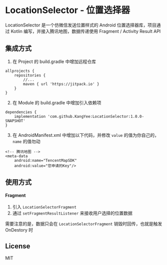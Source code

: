 # LocationSelector - 位置选择器

LocationSelector 是一个仿微信发送位置样式的 Android 位置选择器库，项目通过 Kotlin 编写，并接入腾讯地图，数据传递使用 Fragment / Activity Result API

## 集成方式

1.    在 Project 的 build.gradle 中增加远程仓库

```
allprojects {
    repositories {
        //...
        maven { url 'https://jitpack.io' }
    }
}
```

2.    在 Module 的 build.gradle 中增加引入依赖项

```
dependencies {
    implementation 'com.github.KangYee:LocationSelector:1.0.0-SNAPSHOT'
}
```

3.    在 AndroidManifest.xml 中增加以下代码，并修改 `value` 的值为你自己的，`name` 的值勿动

```
<!-- 腾讯地图 -->
<meta-data
    android:name="TencentMapSDK"
    android:value="您申请的Key"/>
```


## 使用方式

#### Fragment

1. 引入 `LocationSelectorFragment`
2. 通过 `setFragmentResultListener` 来接收用户选择的位置数据


需要注意的是，数据只会在 `LocationSelectorFragment` 销毁时回传，也就是触发 OnDestory 时


## License

MIT
